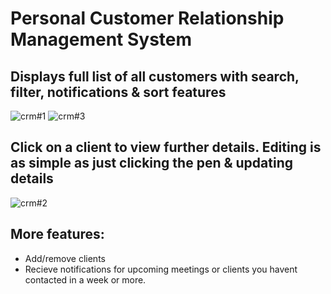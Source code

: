 # Personal Customer Relationship Management System 

## Displays full list of all customers with search, filter, notifications & sort features 
![crm#1](https://user-images.githubusercontent.com/53987404/149727331-d0dd2415-9651-4315-871a-17aea4d15134.PNG)
![crm#3](https://user-images.githubusercontent.com/53987404/149727336-9213fa01-c2e3-41f0-8e16-65e3912cd150.PNG)

## Click on a client to view further details. Editing is as simple as just clicking the pen & updating details 
![crm#2](https://user-images.githubusercontent.com/53987404/149727333-95114ec6-1709-4bf6-9b84-2ce61544f29e.PNG)

## More features: 
- Add/remove clients
- Recieve notifications for upcoming meetings or clients you havent contacted in a week or more. 
